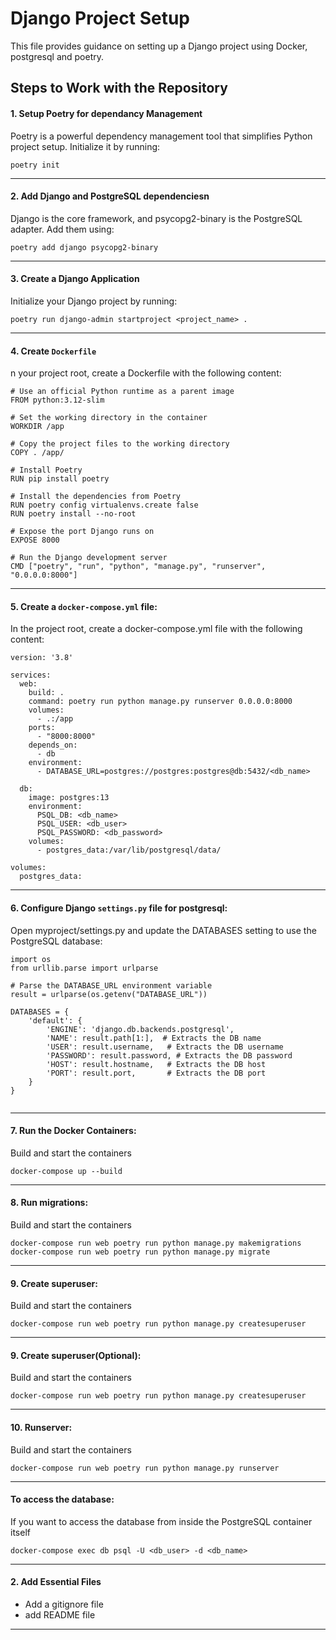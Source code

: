 # Django Project Setup

This file provides guidance on setting up a Django project using Docker, postgresql and poetry.

## Steps to Work with the Repository

#### 1. Setup Poetry for dependancy Management
Poetry is a powerful dependency management tool that simplifies Python project setup. Initialize it by running:
```shell
poetry init
```
---------------------------------------
#### 2. Add Django and PostgreSQL dependenciesn
Django is the core framework, and psycopg2-binary is the PostgreSQL adapter. Add them using:
```shell
poetry add django psycopg2-binary
```
---------------------------------------
#### 3. Create a Django Application
Initialize your Django project by running:
```shell
poetry run django-admin startproject <project_name> .
```
---------------------------------------
#### 4. Create `Dockerfile`
n your project root, create a Dockerfile with the following content:
```shell
# Use an official Python runtime as a parent image
FROM python:3.12-slim

# Set the working directory in the container
WORKDIR /app

# Copy the project files to the working directory
COPY . /app/

# Install Poetry
RUN pip install poetry

# Install the dependencies from Poetry
RUN poetry config virtualenvs.create false
RUN poetry install --no-root

# Expose the port Django runs on
EXPOSE 8000

# Run the Django development server
CMD ["poetry", "run", "python", "manage.py", "runserver", "0.0.0.0:8000"]

```

---------------------------------------
#### 5. Create a `docker-compose.yml` file:
In the project root, create a docker-compose.yml file with the following content:
```shell
version: '3.8'

services:
  web:
    build: .
    command: poetry run python manage.py runserver 0.0.0.0:8000
    volumes:
      - .:/app
    ports:
      - "8000:8000"
    depends_on:
      - db
    environment:
      - DATABASE_URL=postgres://postgres:postgres@db:5432/<db_name>

  db:
    image: postgres:13
    environment:
      PSQL_DB: <db_name>
      PSQL_USER: <db_user>
      PSQL_PASSWORD: <db_password>
    volumes:
      - postgres_data:/var/lib/postgresql/data/

volumes:
  postgres_data:
```
---------------------------------------
#### 6. Configure Django `settings.py` file for postgresql:
Open myproject/settings.py and update the DATABASES setting to use the PostgreSQL database:
```shell
import os
from urllib.parse import urlparse

# Parse the DATABASE_URL environment variable
result = urlparse(os.getenv("DATABASE_URL"))

DATABASES = {
    'default': {
        'ENGINE': 'django.db.backends.postgresql',
        'NAME': result.path[1:],  # Extracts the DB name
        'USER': result.username,   # Extracts the DB username
        'PASSWORD': result.password, # Extracts the DB password
        'HOST': result.hostname,   # Extracts the DB host
        'PORT': result.port,       # Extracts the DB port
    }
}


```
---------------------------------------
#### 7. Run the Docker Containers:
Build and start the containers
```shell
docker-compose up --build

```
---------------------------------------
#### 8. Run migrations:
Build and start the containers
```shell
docker-compose run web poetry run python manage.py makemigrations
docker-compose run web poetry run python manage.py migrate

```
---------------------------------------
#### 9. Create superuser:
Build and start the containers
```shell
docker-compose run web poetry run python manage.py createsuperuser

```
---------------------------------------
#### 9. Create superuser(Optional):
Build and start the containers
```shell
docker-compose run web poetry run python manage.py createsuperuser
```
---------------------------------------
#### 10. Runserver:
Build and start the containers
```shell
docker-compose run web poetry run python manage.py runserver
```
---------------------------------------
####  To access the database:
If you want to access the database from inside the PostgreSQL container itself
```shell
docker-compose exec db psql -U <db_user> -d <db_name>

```
---------------------------------------
#### 2. Add Essential Files
- Add a gitignore file
- add README file

---------------------------------------

